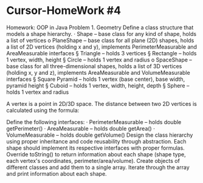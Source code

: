 # Cursor-HomeWork #4
Homework: OOP in Java
Problem 1.       Geometry
Define a class structure that models a shape hierarchy.
·         Shape – base class for any kind of shape, holds a list of vertices
o   PlaneShape – base class for all plane (2D) shapes, holds a list of 2D vertices (holding x and y), implements PerimeterMeasurable and AreaMeasurable interfaces
§  Triangle – holds 3 vertices
§  Rectangle – holds 1 vertex, width, height
§  Circle – holds 1 vertex and radius
o   SpaceShape – base class for all three-dimensional shapes, holds a list of 3D vertices (holding x, y and z), implements AreaMeasurable and VolumeMeasurable interfaces
§  Square Pyramid – holds 1 vertex (base center), base width, pyramid height
§  Cuboid – holds 1 vertex, width, height, depth
§  Sphere – holds 1 vertex and radius
 
A vertex is a point in 2D/3D space. The distance between two 2D vertices is calculated using the formula:
 
Define the following interfaces:
·         PerimeterMeasurable – holds double getPerimeter()
·         AreaMeasurable – holds double getArea()
·         VolumeMeasurable – holds double getVolume()
Design the class hierarchy using proper inheritance and code reusability through abstraction. Each shape should implement its respective interfaces with proper formulas.
Override toString() to return information about each shape (shape type, each vertex's coordinates, perimeter/area/volume). Create objects of different classes and add them to a single array. Iterate through the array and print information about each shape.
